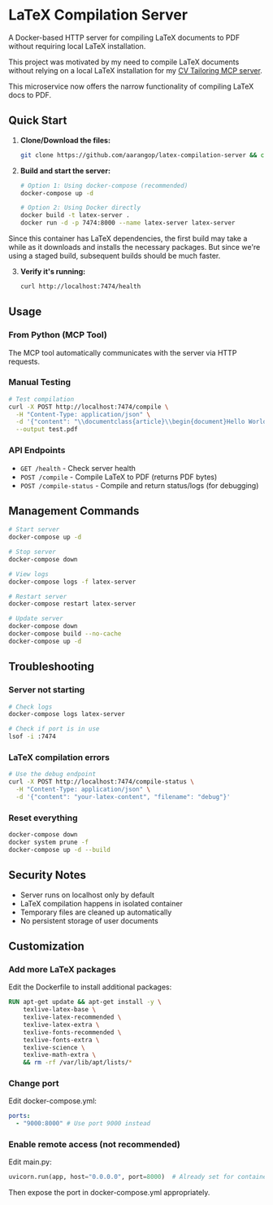 # LaTeX Compilation Server

A Docker-based HTTP server for compiling LaTeX documents to PDF without
requiring local LaTeX installation.

This project was motivated by my need to compile LaTeX documents without relying
on a local LaTeX installation for my
[CV Tailoring MCP server](https://github.com/aarangop/resume-mcp).

This microservice now offers the narrow functionality of compiling LaTeX docs to
PDF.

## Quick Start

1. **Clone/Download the files:**

   ```bash
   git clone https://github.com/aarangop/latex-compilation-server && cd latex-compilation-server
   ```

2. **Build and start the server:**

   ```bash
   # Option 1: Using docker-compose (recommended)
   docker-compose up -d

   # Option 2: Using Docker directly
   docker build -t latex-server .
   docker run -d -p 7474:8000 --name latex-server latex-server
   ```

Since this container has LaTeX dependencies, the first build may take a while as
it downloads and installs the necessary packages. But since we're using a staged
build, subsequent builds should be much faster.

3. **Verify it's running:**
   ```bash
   curl http://localhost:7474/health
   ```

## Usage

### From Python (MCP Tool)

The MCP tool automatically communicates with the server via HTTP requests.

### Manual Testing

```bash
# Test compilation
curl -X POST http://localhost:7474/compile \
  -H "Content-Type: application/json" \
  -d '{"content": "\\documentclass{article}\\begin{document}Hello World!\\end{document}", "filename": "test"}' \
  --output test.pdf
```

### API Endpoints

- `GET /health` - Check server health
- `POST /compile` - Compile LaTeX to PDF (returns PDF bytes)
- `POST /compile-status` - Compile and return status/logs (for debugging)

## Management Commands

```bash
# Start server
docker-compose up -d

# Stop server
docker-compose down

# View logs
docker-compose logs -f latex-server

# Restart server
docker-compose restart latex-server

# Update server
docker-compose down
docker-compose build --no-cache
docker-compose up -d
```

## Troubleshooting

### Server not starting

```bash
# Check logs
docker-compose logs latex-server

# Check if port is in use
lsof -i :7474
```

### LaTeX compilation errors

```bash
# Use the debug endpoint
curl -X POST http://localhost:7474/compile-status \
  -H "Content-Type: application/json" \
  -d '{"content": "your-latex-content", "filename": "debug"}'
```

### Reset everything

```bash
docker-compose down
docker system prune -f
docker-compose up -d --build
```

## Security Notes

- Server runs on localhost only by default
- LaTeX compilation happens in isolated container
- Temporary files are cleaned up automatically
- No persistent storage of user documents

## Customization

### Add more LaTeX packages

Edit the Dockerfile to install additional packages:

```dockerfile
RUN apt-get update && apt-get install -y \
    texlive-latex-base \
    texlive-latex-recommended \
    texlive-latex-extra \
    texlive-fonts-recommended \
    texlive-fonts-extra \
    texlive-science \
    texlive-math-extra \
    && rm -rf /var/lib/apt/lists/*
```

### Change port

Edit docker-compose.yml:

```yaml
ports:
  - "9000:8000" # Use port 9000 instead
```

### Enable remote access (not recommended)

Edit main.py:

```python
uvicorn.run(app, host="0.0.0.0", port=8000)  # Already set for container
```

Then expose the port in docker-compose.yml appropriately.
